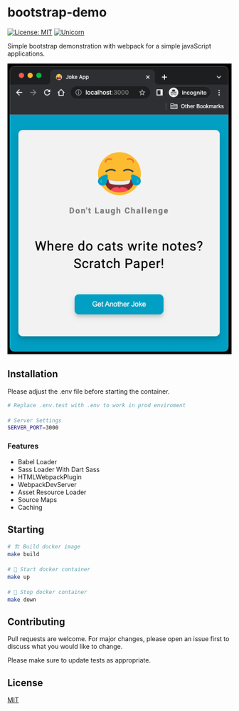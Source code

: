 # bootstrap-demo
[![License: MIT](https://img.shields.io/badge/License-MIT-yellow.svg)](https://github.com/kori2000/telegram-bot/blob/main/LICENSE)
[![Unicorn](https://img.shields.io/badge/nyancat-approved-ff69b4.svg)](https://www.youtube.com/watch?v=QH2-TGUlwu4)

Simple bootstrap demonstration with webpack for a simple javaScript applications.

![Screenshot](https://raw.githubusercontent.com/kori2000/bootstrap-demo/main/jokeApp.png)

## Installation

Please adjust the .env file before starting the container.

```bash
# Replace .env.test with .env to work in prod enviroment

# Server Settings
SERVER_PORT=3000
```

### Features

- Babel Loader
- Sass Loader With Dart Sass
- HTMLWebpackPlugin
- WebpackDevServer
- Asset Resource Loader
- Source Maps
- Caching

## Starting

```bash
# 🏗️ Build docker image
make build

# 🚀 Start docker container
make up

# 🛑 Stop docker container
make down
```

## Contributing
Pull requests are welcome. For major changes, please open an issue first to discuss what you would like to change.

Please make sure to update tests as appropriate.

## License
[MIT](https://choosealicense.com/licenses/mit/)